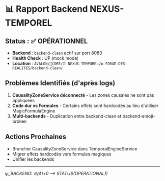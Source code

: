 # 📊 Rapport Backend NEXUS-TEMPOREL

## Status : ✅ OPÉRATIONNEL

- **Backend** : `backend-clean` actif sur port 8080
- **Health Check** : UP (mock mode)
- **Location** : `AVALON/🧬CORE/⏰ NEXUS-TEMPOREL/⚙️ FORGE-DES-REALITES/backend-clean/`

## Problèmes Identifiés (d'après logs)

1. **CausalityZoneService déconnecté** - Les zones causales ne sont pas appliquées
2. **Code dur vs Formules** - Certains effets sont hardcodés au lieu d'utiliser MagicFormulaEngine
3. **Multi-backends** - Duplication entre backend-clean et backend-emoji-broken

## Actions Prochaines

- Brancher CausalityZoneService dans TemporalEngineService
- Migrer effets hardcodés vers formules magiques
- Unifier les backends

---
*ψ_BACKEND: ⊙(Δt+0 ⟶ STATUS(OPERATIONAL))*